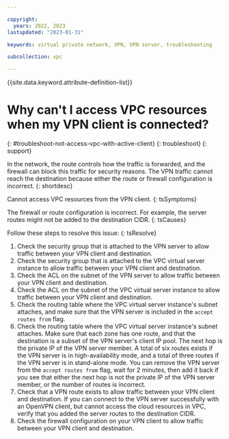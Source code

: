 ```yaml
---

copyright:
  years: 2022, 2023
lastupdated: "2023-01-31"

keywords: virtual private network, VPN, VPN server, troubleshooting

subcollection: vpc

---
```


{{site.data.keyword.attribute-definition-list}}

# Why can't I access VPC resources when my VPN client is connected?
{: #troubleshoot-not-access-vpc-with-active-client}
{: troubleshoot}
{: support}

In the network, the route controls how the traffic is forwarded, and the firewall can block this traffic for security reasons. The VPN traffic cannot reach the destination because either the route or firewall configuration is incorrect.
{: shortdesc}

Cannot access VPC resources from the VPN client.
{: tsSymptoms}

The firewall or route configuration is incorrect. For example, the server routes might not be added to the destination CIDR.
{: tsCauses}

Follow these steps to resolve this issue:
{: tsResolve}

1. Check the security group that is attached to the VPN server to allow traffic between your VPN client and destination.
1. Check the security group that is attached to the VPC virtual server instance to allow traffic between your VPN client and destination.
1. Check the ACL on the subnet of the VPN server to allow traffic between your VPN client and destination.
1. Check the ACL on the subnet of the VPC virtual server instance to allow traffic between your VPN client and destination.
1. Check the routing table where the VPC virtual server instance's subnet attaches, and make sure that the VPN server is included in the `accept routes from` flag.
1. Check the routing table where the VPC virtual server instance's subnet attaches. Make sure that each zone has one route, and that the destination is a subset of the VPN server's client IP pool. The next hop is the private IP of the VPN server member. A total of six routes exists if the VPN server is in high-availability mode, and a total of three routes if the VPN server is in stand-alone mode. You can remove the VPN server from the `accept routes from` flag, wait for 2 minutes, then add it back if you see that either the next hop is not the private IP of the VPN server member, or the number of routes is incorrect.
1. Check that a VPN route exists to allow traffic between your VPN client and destination. If you can connect to the VPN server successfully with an OpenVPN client, but cannot access the cloud resources in VPC, verify that you added the server routes to the destination CIDR.
1. Check the firewall configuration on your VPN client to allow traffic between your VPN client and destination.
